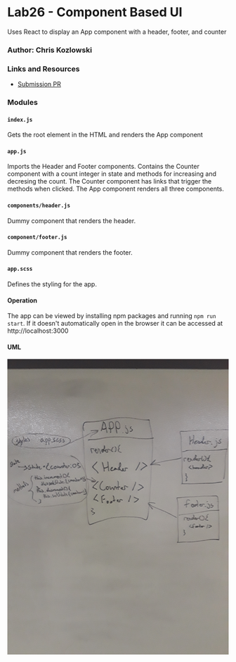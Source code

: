 # Lab26 - Component Based UI
Uses React to display an App component with a header, footer, and counter
### Author: Chris Kozlowski

### Links and Resources
* [Submission PR](https://github.com/401-advanced-javascript-cdk/lab16-event-driven-applications/pull/1)
<!-- * [Travis]( --- ) -->
<!-- * [Heroku Deployment]( --- ) -->

### Modules
#### `index.js`
Gets the root element in the HTML and renders the App component
#### `app.js`
Imports the Header and Footer components.  Contains the Counter component with a count integer in state and methods for increasing and decresing the count.  The Counter component has links that trigger the methods when clicked.  The App component renders all three components.
#### `components/header.js`
Dummy component that renders the header.
#### `component/footer.js`
Dummy component that renders the footer.
#### `app.scss`
Defines the styling for the app.

#### Operation
The app can be viewed by installing npm packages and running `npm run start`.  If it doesn't automatically open in the browser it can be accessed at http://localhost:3000

#### UML
![Lab26 UML](./assets/lab26.jpg)
